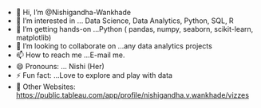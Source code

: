 - 👋 Hi, I’m @Nishigandha-Wankhade
- 👀 I’m interested in ... Data Science, Data Analytics, Python, SQL, R
- 🌱 I’m getting hands-on ...Python ( pandas, numpy, seaborn, scikit-learn, matplotlib)
- 💞️ I’m looking to collaborate on ...any data analytics projects
- 📫 How to reach me ...E-mail me.
- 😄 Pronouns: ... Nishi (Her)
- ⚡ Fun fact: ...Love to explore and play with data
- 👀 Other Websites: https://public.tableau.com/app/profile/nishigandha.v.wankhade/vizzes

<!---
Nishigandha-Wankhade/Nishigandha-Wankhade is a ✨ special ✨ repository because its `README.md` (this file) appears on your GitHub profile.
You can click the Preview link to take a look at your changes.
--->
